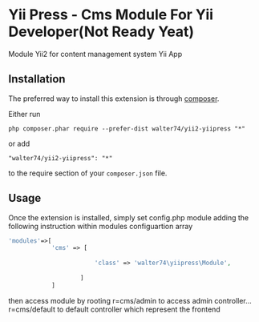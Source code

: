 Yii Press - Cms Module For Yii Developer(Not Ready Yeat)
========================================
Module Yii2 for content management system Yii App

Installation
------------

The preferred way to install this extension is through [composer](http://getcomposer.org/download/).

Either run

```
php composer.phar require --prefer-dist walter74/yii2-yiipress "*"
```

or add

```
"walter74/yii2-yiipress": "*"
```

to the require section of your `composer.json` file.


Usage
-----

Once the extension is installed, simply set config.php module adding the following instruction within 
modules configuartion array

```php
'modules'=>[
			'cms' => [
           
						'class' => 'walter74\yiipress\Module',
						
					]
			]


```
then access module by rooting r=cms/admin to access admin controller... 
r=cms/default to default controller which represent the frontend
